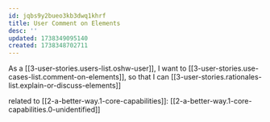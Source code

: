 ```yaml
---
id: jqbs9y2bueo3kb3dwq1khrf
title: User Comment on Elements
desc: ''
updated: 1738349095140
created: 1738348702711
---
```


As a [[3-user-stories.users-list.oshw-user]],
I want to [[3-user-stories.use-cases-list.comment-on-elements]],
so that I can [[3-user-stories.rationales-list.explain-or-discuss-elements]]

related to [[2-a-better-way.1-core-capabilities]]: [[2-a-better-way.1-core-capabilities.0-unidentified]]
